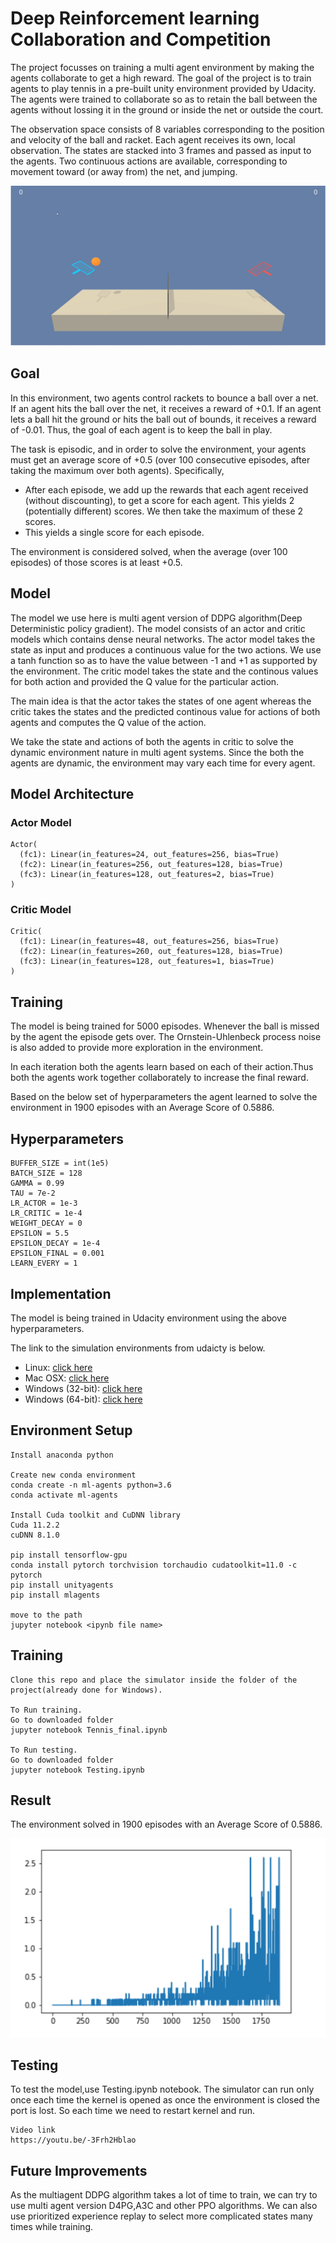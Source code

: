 # Deep Reinforcement learning Collaboration and Competition

The project focusses on training a multi agent environment by making the agents collaborate to get a high reward. The goal of the project is to train agents to play tennis in a pre-built unity environment provided by Udacity. The agents were trained to collaborate so as to retain the ball between the agents without lossing it in the ground or inside the net or outside the court.

The observation space consists of 8 variables corresponding to the position and velocity of the ball and racket. Each agent receives its own, local observation. The states are stacked into 3 frames and passed as input to the agents. Two continuous actions are available, corresponding to movement toward (or away from) the net, and jumping.

<img src="Capture.PNG"/>


<h2> Goal </h2>

In this environment, two agents control rackets to bounce a ball over a net. If an agent hits the ball over the net, it receives a reward of +0.1. If an agent lets a ball hit the ground or hits the ball out of bounds, it receives a reward of -0.01. Thus, the goal of each agent is to keep the ball in play.

The task is episodic, and in order to solve the environment, your agents must get an average score of +0.5 (over 100 consecutive episodes, after taking the maximum over both agents). Specifically,

<UL>
<LI>After each episode, we add up the rewards that each agent received (without discounting), to get a score for each agent. This yields 2 (potentially different) scores. We then take the maximum of these 2 scores.</LI>
<LI>This yields a single score for each episode.</LI>
</UL>
The environment is considered solved, when the average (over 100 episodes) of those scores is at least +0.5.

<h2>Model </h2>

The model we use here is multi agent version of DDPG algorithm(Deep Deterministic policy gradient). The model consists of an actor and critic models which contains dense neural networks. The actor model takes the state as input and produces a continuous value for the two actions. We use a tanh function so as to have the value between -1 and +1 as supported by the environment. The critic model takes the state and the continous values for both action and provided the Q value for the particular action.


The main idea is that the actor takes the states of one agent whereas the critic takes the states and the predicted continous value for actions of both agents and computes the Q value of the action.

We take the state and actions of both the agents in critic to solve the dynamic environment nature in multi agent systems. Since the both the agents are dynamic, the environment may vary each time for every agent.
 
<h2>Model Architecture</h2>

<h3>Actor Model</h3>

```
Actor(
  (fc1): Linear(in_features=24, out_features=256, bias=True)
  (fc2): Linear(in_features=256, out_features=128, bias=True)
  (fc3): Linear(in_features=128, out_features=2, bias=True)
)
```
<h3>Critic Model</h3>

```
Critic(
  (fc1): Linear(in_features=48, out_features=256, bias=True)
  (fc2): Linear(in_features=260, out_features=128, bias=True)
  (fc3): Linear(in_features=128, out_features=1, bias=True)
)
```

<h2>Training</h2>

The model is being trained for 5000 episodes. Whenever the ball is missed by the agent the episode gets over. The Ornstein-Uhlenbeck process noise is also added to provide more exploration in the environment. 

In each iteration both the agents learn based on each of their action.Thus both the agents work together collaborately to increase the final reward.

Based on the below set of hyperparameters the agent learned to solve the environment in 1900 episodes with an Average Score of 0.5886. 

<h2>Hyperparameters</h2>

```
BUFFER_SIZE = int(1e5)
BATCH_SIZE = 128 
GAMMA = 0.99
TAU = 7e-2
LR_ACTOR = 1e-3
LR_CRITIC = 1e-4
WEIGHT_DECAY = 0
EPSILON = 5.5
EPSILON_DECAY = 1e-4
EPSILON_FINAL = 0.001
LEARN_EVERY = 1

```

<h2>Implementation</h2>

The model is being trained in Udacity environment using the above hyperparameters.

The link to the simulation environments from udaicty is below.

<ul>
<li>Linux: <a target="_blank" href="https://s3-us-west-1.amazonaws.com/udacity-drlnd/P3/Tennis/Tennis_Linux.zip">click here</a></li>
<li>Mac OSX: <a target="_blank" href="https://s3-us-west-1.amazonaws.com/udacity-drlnd/P3/Tennis/Tennis.app.zip">click here</a></li>
<li>Windows (32-bit): <a target="_blank" href="https://s3-us-west-1.amazonaws.com/udacity-drlnd/P3/Tennis/Tennis_Windows_x86.zip">click here</a></li>
<li>Windows (64-bit): <a target="_blank" href="https://s3-us-west-1.amazonaws.com/udacity-drlnd/P3/Tennis/Tennis_Windows_x86_64.zip">click here</a></li>
</ul>


<h2>Environment Setup</h2>

```
Install anaconda python

Create new conda environment
conda create -n ml-agents python=3.6
conda activate ml-agents

Install Cuda toolkit and CuDNN library
Cuda 11.2.2
cuDNN 8.1.0

pip install tensorflow-gpu
conda install pytorch torchvision torchaudio cudatoolkit=11.0 -c pytorch
pip install unityagents
pip install mlagents

move to the path
jupyter notebook <ipynb file name>

```

<h2>Training</h2>

```
Clone this repo and place the simulator inside the folder of the project(already done for Windows).

To Run training.
Go to downloaded folder
jupyter notebook Tennis_final.ipynb

To Run testing.
Go to downloaded folder
jupyter notebook Testing.ipynb

```

<h2>Result</h2>

The environment solved in 1900 episodes with an Average Score of 0.5886.

<img src="Capture1.PNG"/>

<h2>Testing</h2>

To test the model,use Testing.ipynb notebook. The simulator can run only once each time the kernel is opened as once the environment is closed the port is lost. So each time we need to restart kernel and run.

```
Video link
https://youtu.be/-3Frh2Hblao

```

<h2>Future Improvements</h2>

As the multiagent DDPG algorithm takes a lot of time to train, we can try to use multi agent version D4PG,A3C and other PPO algorithms. We can also use prioritized experience replay to select more complicated states many times while training.


